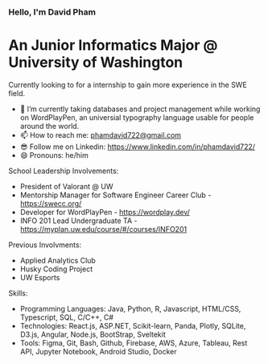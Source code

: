 ### Hello, I'm David Pham
# An Junior Informatics Major @ University of Washington
Currently looking to for a internship to gain more experience in the SWE field.

- 🔭 I’m currently taking databases and project management while working on WordPlayPen, an universial typography language usable for people around the world. 
- 📫 How to reach me: phamdavid722@gmail.com
- 😎 Follow me on Linkedin: https://www.linkedin.com/in/phamdavid722/
- 😄 Pronouns: he/him

School Leadership Involvements: 
- President of Valorant @ UW
- Mentorship Manager for Software Engineer Career Club - https://swecc.org/
- Developer for WordPlayPen - https://wordplay.dev/
- INFO 201 Lead Undergraduate TA - https://myplan.uw.edu/course/#/courses/INFO201

Previous Involvments:
- Applied Analytics Club
- Husky Coding Project
- UW Esports

Skills:
- Programming Languages: Java, Python, R, Javascript, HTML/CSS, Typescript, SQL, C/C++, C#
- Technologies: React.js, ASP.NET, Scikit-learn, Panda, Plotly, SQLite, D3.js,  Angular, Node.js, BootStrap, Sveltekit
- Tools: Figma, Git, Bash, Github, Firebase, AWS, Azure, Tableau, Rest API, Jupyter Notebook,  Android Studio, Docker
